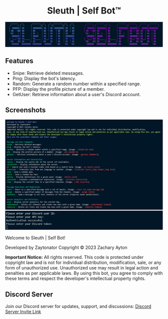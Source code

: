 <div align="center">
  <h1>Sleuth | Self Bot™</h1>
  <img src="readme-assets/banner.PNG" width="1000">
</div>

## Features

- Snipe: Retrieve deleted messages.
- Ping: Display the bot's latency.
- Random: Generate a random number within a specified range.
- PFP: Display the profile picture of a member.
- GetUser: Retrieve information about a user's Discord account.


## Screenshots

<img src="readme-assets/welcome text screenshot.PNG" width="1000">
<img src="readme-assets/authentication.png" width="1000">




Welcome to Sleuth | Self Bot!

Developed by Zaytonator
Copyright © 2023 Zachary Ayton

**Important Notice:** All rights reserved. This code is protected under copyright law and is not for individual distribution, modification, sale, or any form of unauthorized use. Unauthorized use may result in legal action and penalties as per applicable laws. By using this bot, you agree to comply with these terms and respect the developer's intellectual property rights.

## Discord Server

Join our Discord server for updates, support, and discussions:
[Discord Server Invite Link](https://discord.gg/your_invite_link_here)
